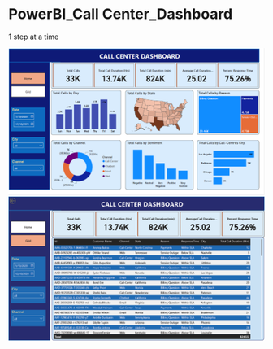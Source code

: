 # PowerBI_Call Center_Dashboard
1 step at a time

![Home view](https://github.com/Phatolic/PowerBI_Dashboard/blob/main/dashboard.png)
![Grid view](https://github.com/Phatolic/PowerBI_Dashboard/blob/main/grid.png)

